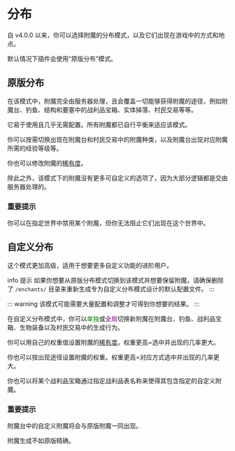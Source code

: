 # 分布

自 v4.0.0 以来，你可以选择附魔的分布模式，以及它们出现在游戏中的方式和地点。

默认情况下插件会使用“原版分布”模式。

## 原版分布

在该模式中，附魔完全由服务器处理，且会覆盖一切能够获得附魔的途径，例如附魔台、钓鱼、结构和要塞中的战利品宝箱、实体掉落、村民交易等等。

它易于使用且几乎无需配置。所有附魔都已自行平衡来适应该模式。

你可以按需切换出现在附魔台和村民交易中的附魔种类，以及附魔台出现对应附魔所需的经验等级等。

你也可以修改附魔的[稀有度](features.rarity.md)。

除此之外，该模式下的附魔没有更多可自定义的选项了，因为大部分逻辑都是交由服务器处理的。

### 重要提示

你可以在指定世界中禁用某个附魔，但你无法阻止它们出现在这个世界中。

## 自定义分布

这个模式更加高级，适用于想要更多自定义功能的进阶用户。

info 提示
如果你想要从原版分布模式切换到该模式并想要保留附魔，请确保删除了 `/enchants/` 目录来重新生成专为自定义分布模式设计的默认配置文件。
:::

::: warning
该模式可能需要大量配置和调整才可得到你想要的结果。
:::

在自定义分布模式中，你可以<font color="green">单独</font>或<font color="purple">全局</font>切换新附魔在附魔台、钓鱼、战利品宝箱、生物装备以及村民交易中的生成行为。

你可以用自己的权重值设置附魔的[稀有度](features.rarity.md)。权重更高=选中并出现的几率更大。

你也可以按出现途径设置附魔的权重。权重更高=对应方式选中并出现的几率更大。

你也可以将某个战利品宝箱通过指定战利品表名称来使得其包含指定的自定义附魔。

### 重要提示

附魔台中的自定义附魔将会与原版附魔一同出现。

附魔生成不如原版精确。